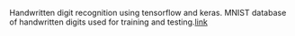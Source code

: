 Handwritten digit recognition using tensorflow and keras.
MNIST database of handwritten digits used for training and testing.[link](http://yann.lecun.com/exdb/mnist/)
